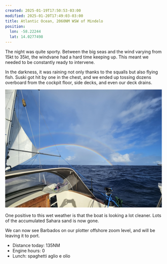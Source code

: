 ```yaml
---
created: 2025-01-19T17:50:53-03:00
modified: 2025-01-20T17:49:03-03:00
title: Atlantic Ocean, 2060NM WSW of Mindelo
position:
  lon: -58.22244
  lat: 14.0277498
---
```


The night was quite sporty. Between the big seas and the wind varying from 15kt to 35kt, the windvane had a hard time keeping up. This meant we needed to be constantly ready to intervene.

In the darkness, it was raining not only thanks to the squalls but also flying fish. Suski got hit by one in the chest, and we ended up tossing dozens overboard from the cockpit floor, side decks, and even our deck drains.

![Image](../2025/1c486f00f1752c403f7cf2874c87a23e.jpg) 

One positive to this wet weather is that the boat is looking a lot cleaner. Lots of the accumulated Sahara sand is now gone.

We can now see Barbados on our plotter offshore zoom level, and will be leaving it to port.

* Distance today: 135NM
* Engine hours: 0
* Lunch: spaghetti aglio e olio
